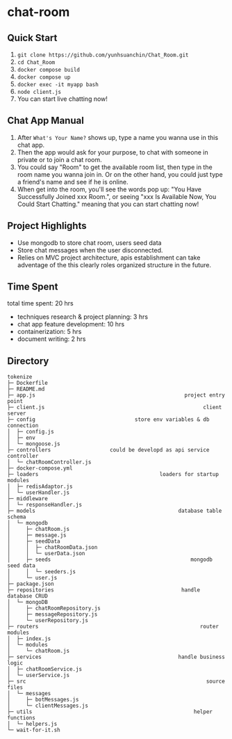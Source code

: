 # chat-room

## Quick Start
1. `git clone https://github.com/yunhsuanchin/Chat_Room.git`
2. `cd Chat_Room`
3. `docker compose build`
4. `docker compose up`
5. `docker exec -it myapp bash`
6. `node client.js`
7. You can start live chatting now!

## Chat App Manual
1. After `What's Your Name?` shows up, type a name you wanna use in this chat app.
2. Then the app would ask for your purpose, to chat with someone in private or to join a chat room.
3. You could say "Room" to get the available room list, then type in the room name you wanna join in. Or on the other hand, you could just type a friend's name and see if he is online.
4. When get into the room, you'll see the words pop up: "You Have Successfully Joined xxx Room.", or seeing "xxx Is Available Now, You Could Start Chatting." meaning that you can start chatting now!

## Project Highlights
- Use mongodb to store chat room, users seed data
- Store chat messages when the user disconnected.
- Relies on MVC project architecture, apis establishment can take adventage of the this clearly roles organized structure in the future.

## Time Spent
total time spent: 20 hrs
- techniques research & project planning: 3 hrs
- chat app feature development: 10 hrs
- containerization: 5 hrs
- document writing: 2 hrs


## Directory

```
tokenize
├─ Dockerfile 
├─ README.md
├─ app.js                                                project entry point
├─ client.js                                                   client server
├─ config                                store env variables & db connection
│  ├─ config.js
│  ├─ env
│  └─ mongoose.js
├─ controllers                   could be developd as api service controller
│  └─ chatRoomController.js
├─ docker-compose.yml
├─ loaders                                       loaders for startup modules
│  ├─ redisAdaptor.js
│  └─ userHandler.js 
├─ middleware
│  └─ responseHandler.js
├─ models                                              database table schema
│  └─ mongodb
│     ├─ chatRoom.js
│     ├─ message.js
│     ├─ seedData
│     │  ├─ chatRoomData.json
│     │  └─ userData.json
│     ├─ seeds                                             mongodb seed data
│     │  └─ seeders.js
│     └─ user.js
├─ package.json
├─ repositories                                         handle database CRUD
│  └─ mongoDB
│     ├─ chatRoomRepository.js
│     ├─ messageRepository.js
│     └─ userRepository.js
├─ routers                                                    router modules
│  ├─ index.js
│  └─ modules
│     └─ chatRoom.js
├─ services                                            handle business logic
│  ├─ chatRoomService.js
│  └─ userService.js
├─ src                                                          source files
│  └─ messages
│     ├─ botMessages.js
│     └─ clientMessages.js 
├─ utils                                                    helper functions
│  └─ helpers.js
└─ wait-for-it.sh

```
